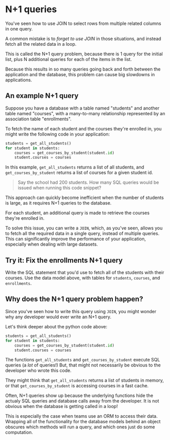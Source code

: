 # N+1 queries

You've seen how to use JOIN to select rows from multiple related columns in one query.

A common mistake is to _forget to use JOIN_ in those situations, and instead fetch all the related data in a loop.

This is called the N+1 query problem, because there is 1 query for the initial list, plus N additional queries for each of the items in the list.

Because this results in so many queries going back and forth between the application and the database, this problem can cause big slowdowns in applications.

## An example N+1 query

Suppose you have a database with a table named "students" and another table named "courses", with a many-to-many relationship represented by an association table "enrollments".

To fetch the name of each student and the courses they're enrolled in, you might write the following code in your application:

```python
students = get_all_students()
for student in students:
    courses = get_courses_by_student(student.id)
    student.courses = courses
```

In this example, `get_all_students` returns a list of all students, and `get_courses_by_student` returns a list of courses for a given student id.

> Say the school had 200 students. How many SQL queries would be issued when running this code snippet?

This approach can quickly become inefficient when the number of students is large, as it requires N+1 queries to the database. 

For each student, an additional query is made to retrieve the courses they're enrolled in.

To solve this issue, you can write a `JOIN`, which, as you've seen, allows you to fetch all the required data in a single query, instead of multiple queries. This can significantly improve the performance of your application, especially when dealing with large datasets.

## Try it: Fix the enrollments N+1 query

Write the SQL statement that you'd use to fetch all of the students with their courses. Use the data model above, with tables for `students`, `courses`, and `enrollments`.

## Why does the N+1 query problem happen?

Since you've seen how to write this query using `JOIN`, you might wonder why any developer would ever write an N+1 query.

Let's think deeper about the python code above:

```python
students = get_all_students()
for student in students:
    courses = get_courses_by_student(student.id)
    student.courses = courses
```

The functions `get_all_students` and `get_courses_by_student` execute SQL queries (a _lot_ of queries!) But, that might not necessarily be obvious to the developer who wrote this code.

They might think that `get_all_students` returns a list of students in memory, or that `get_courses_by_student` is accessing courses in a fast cache.

Often, N+1 queries show up because the underlying functions hide the actualy SQL queries and database calls away from the developer. It is not obvious when the database is getting called in a loop!

This is especially the case when teams use an ORM to access their data. Wrapping all of the functionality for the database models behind an object obscures which methods will run a query, and which ones just do some computation.
